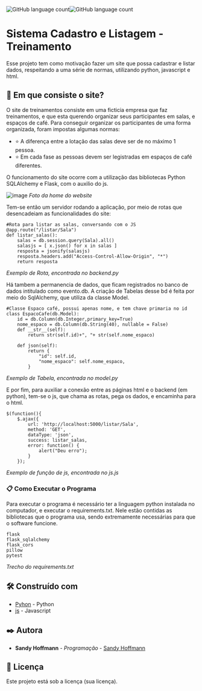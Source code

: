  <img alt="GitHub language count" src="https://img.shields.io/badge/python-v3.7-purple"><img alt="GitHub language count" src="https://img.shields.io/badge/flask-v1.1.1-purple">

<h1>Sistema Cadastro e Listagem - Treinamento</h1>

Esse projeto tem como motivação fazer um site que possa cadastrar e listar dados, respeitando a uma série de normas, utilizando python, javascript e html.

## 🚀 Em que consiste o site?

O site de treinamentos consiste em uma ficticia empresa que faz treinamentos, e que esta querendo organizar seus participantes em salas, e espaços de café.
Para conseguir organizar os participantes de uma forma organizada, foram impostas algumas normas:

* :star: A diferença entre a lotação das salas deve ser de no máximo 1 pessoa.
* :star: Em cada fase as pessoas devem ser legistradas em espaços de café diferentes.

O funcionamento do site ocorre com a utilização das bibliotecas Python SQLAlchemy  e Flask, com o auxilio do js.

![image](https://user-images.githubusercontent.com/60969091/109430283-55dac280-79df-11eb-89e0-79c62c24f427.png)
<i>Foto da home do website</i>

Tem-se então um servidor rodando a aplicação, por meio de rotas que desencadeiam as funcionalidades do site:

```
#Rota para listar as salas, conversando com o JS
@app.route("/listar/Sala")
def listar_salas():
    salas = db.session.query(Sala).all()
    salasjs = [ x.json() for x in salas ]
    resposta = jsonify(salasjs)
    resposta.headers.add("Access-Control-Allow-Origin", "*") 
    return resposta

```
<i>Exemplo de Rota, encontrada no backend.py</i>

Há tambem a permanencia de dados, que ficam registrados no banco de dados intitulado como evento.db.
A criação de Tabelas desse bd é feita por meio do SqlAlchemy, que utiliza da classe Model.

```
#Classe Espaco café, possui apenas nome, e tem chave primaria no id
class EspacoCafe(db.Model):
    id = db.Column(db.Integer,primary_key=True)
    nome_espaco = db.Column(db.String(40), nullable = False)
    def __str__(self):
        return str(self.id)+", "+ str(self.nome_espaco)
    
    def json(self):
        return {
            "id": self.id,
            "nome_espaco": self.nome_espaco,
        }
```
<i>Exemplo de Tabela, encontrada no model.py</i>

E por fim, para auxiliar a conexão entre as páginas html e o backend (em python), tem-se o js, que chama as rotas, pega os dados, e encaminha para o html.

```
$(function(){ 
    $.ajax({
        url: 'http://localhost:5000/listar/Sala',
        method: 'GET',
        dataType: 'json', 
        success: listar_salas, 
        error: function() {
            alert("Deu erro");
        }
    });
```
<i>Exemplo de função de js, encontrada no js.js</i>

### 📋 Como Executar o Programa

Para executar o programa é necessário ter a linguagem python instalada no computador, e executar o requirements.txt.
Nele estão contidas as bibliotecas que o programa usa, sendo extremamente necessárias para que o software funcione.

```
flask
flask_sqlalchemy
flask_cors
pillow
pytest
```
<i>Trecho do requirements.txt</i>


## 🛠️ Construído com

* [Pyhon](https://www.python.org/) - Python
* [js](https://developer.mozilla.org/pt-BR/docs/Web/JavaScript) - Javascript

## ✒️ Autora

* **Sandy Hoffmann** - *Programação* - [Sandy Hoffmann](https://github.com/SandyHoffmann)

## 📄 Licença

Este projeto está sob a licença (sua licença).
